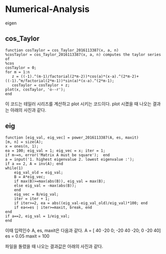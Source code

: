 # Numerical-Analysis
eigen

## cos_Taylor
    function cosTaylor = cos_Taylor_2016113387(x, a, n)
    %cosTaylor = cos_Taylor_2016113387(x, a, n) computes the taylor series of
    %cos
    cosTaylor = 0;
    for m = 1:n
       z = ((-1).^(m-1)/factorial(2*m-2))*cos(a)*(x-a).^(2*m-2)+((-1).^m/factorial(2*m-1))*sin(a)*(x-a).^(2*m-1);
       cosTaylor = cosTaylor + z;
    plot(x, cosTaylor, 'o--r');
    end
  
  이 코드는 테일러 시리즈를 계산하고 plot 시키는 코드이다.
  plot 시켰을 때 나오는 결과는 아래의 사진과 같다.
  
  
  ## eig
    function [eig_val, eig_vec] = power_2016113387(A, es, maxit)
    [m, n] = size(A);
    x = ones(n, 1);
    ea = 100; eig_val = 1; eig_vec = x; iter = 1;
    if m~=n, error('Matrix A must be square');  end
    a = input('1. highest eigenvalue 2. lowest eigenvalue :');
    if a == 2, A = inv(A); end
    while(1)
        eig_val_old = eig_val;
        B = A*eig_vec;
        if max(B)>=max(abs(B)), eig_val = max(B);
        else eig_val = -max(abs(B));
        end
        eig_vec = B/eig_val;
        iter = iter + 1;
        if iter>=2, ea = abs((eig_val-eig_val_old)/eig_val)*100; end
        if ea<=es | iter>=maxit, break, end
    end
    if a==2, eig_val = 1/eig_val;
    end
    
  이때 입력인수 A, es, maxit은 다음과 같다.
  A = [ 40 -20 0; -20 40 -20;  0 -20 40]
  es = 0.05
  maxit = 100
  
  파일을 돌렸을 때 나오는 결과값은 아래의 사진과 같다.
  
  

    
